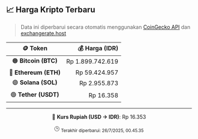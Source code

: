 

<!-- HARGA_KRIPTO -->
## 📈 Harga Kripto Terbaru

> Data ini diperbarui secara otomatis menggunakan [CoinGecko API](https://www.coingecko.com/) dan [exchangerate.host](https://exchangerate.host/)

<div align="center">

| 🪙 Token | 💰 Harga (IDR) |
|:------:|---------------:|
| 🟠 **Bitcoin (BTC)**   | Rp 1.899.742.619 |
| 🔵 **Ethereum (ETH)**  | Rp 59.424.957 |
| 🟣 **Solana (SOL)**    | Rp 2.955.873 |
| 🟢 **Tether (USDT)**   | Rp 16.358 |

---

💱 **Kurs Rupiah (USD → IDR)**: Rp 16.353

🕒 <sub>Terakhir diperbarui: 26/7/2025, 00.45.35</sub>

</div>
<!-- /HARGA_KRIPTO -->